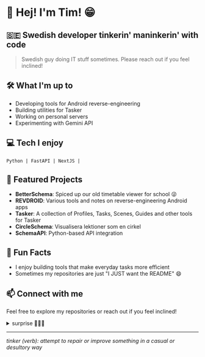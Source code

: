 # 👋 Hej! I'm Tim! 😁

## 🇸🇪 Swedish developer tinkerin' maninkerin' with code

> Swedish guy doing IT stuff sometimes. Please reach out if you feel inclined!

## 🛠️ What I'm up to

- Developing tools for Android reverse-engineering
- Building utilities for Tasker
- Working on personal servers
- Experimenting with Gemini API

## 💻 Tech I enjoy

```
Python | FastAPI | NextJS |
```

## 🌟 Featured Projects

- **BetterSchema**: Spiced up our old timetable viewer for school 😜
- **REVDROID**: Various tools and notes on reverse-engineering Android apps
- **Tasker**: A collection of Profiles, Tasks, Scenes, Guides and other tools for Tasker
- **CircleSchema**: Visualisera lektioner som en cirkel
- **SchemaAPI**: Python-based API integration

## 🔮 Fun Facts

- I enjoy building tools that make everyday tasks more efficient
- Sometimes my repositories are just "I JUST want the README" 😄


## 📫 Connect with me

Feel free to explore my repositories or reach out if you feel inclined!

<details>
<summary>surprise 👀👀👀</summary>
![](assets/intro.png)
</details>

---

*tinker (verb): attempt to repair or improve something in a casual or desultory way*